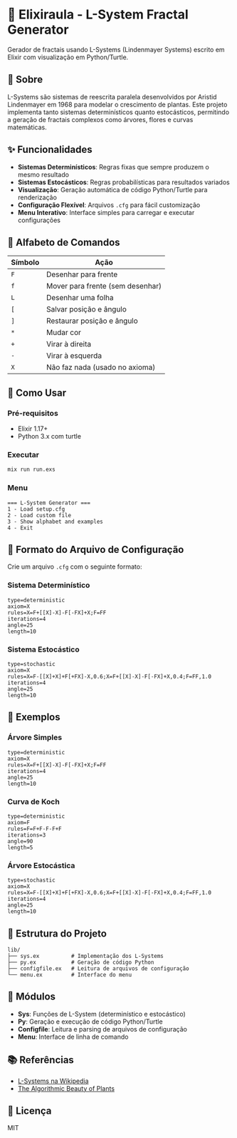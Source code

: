 # 🌳 Elixiraula - L-System Fractal Generator

Gerador de fractais usando L-Systems (Lindenmayer Systems) escrito em Elixir com visualização em Python/Turtle.

## 📖 Sobre

L-Systems são sistemas de reescrita paralela desenvolvidos por Aristid Lindenmayer em 1968 para modelar o crescimento de plantas. Este projeto implementa tanto sistemas determinísticos quanto estocásticos, permitindo a geração de fractais complexos como árvores, flores e curvas matemáticas.

## ✨ Funcionalidades

- **Sistemas Determinísticos**: Regras fixas que sempre produzem o mesmo resultado
- **Sistemas Estocásticos**: Regras probabilísticas para resultados variados
- **Visualização**: Geração automática de código Python/Turtle para renderização
- **Configuração Flexível**: Arquivos `.cfg` para fácil customização
- **Menu Interativo**: Interface simples para carregar e executar configurações

## 🎨 Alfabeto de Comandos

| Símbolo | Ação |
|---------|------|
| `F` | Desenhar para frente |
| `f` | Mover para frente (sem desenhar) |
| `L` | Desenhar uma folha |
| `[` | Salvar posição e ângulo |
| `]` | Restaurar posição e ângulo |
| `*` | Mudar cor |
| `+` | Virar à direita |
| `-` | Virar à esquerda |
| `X` | Não faz nada (usado no axioma) |

## 🚀 Como Usar

### Pré-requisitos

- Elixir 1.17+
- Python 3.x com turtle

### Executar

```bash
mix run run.exs
```

### Menu

```
=== L-System Generator ===
1 - Load setup.cfg
2 - Load custom file
3 - Show alphabet and examples
4 - Exit
```

## 📝 Formato do Arquivo de Configuração

Crie um arquivo `.cfg` com o seguinte formato:

### Sistema Determinístico

```
type=deterministic
axiom=X
rules=X=F+[[X]-X]-F[-FX]+X;F=FF
iterations=4
angle=25
length=10
```

### Sistema Estocástico

```
type=stochastic
axiom=X
rules=X=F-[[X]+X]+F[+FX]-X,0.6;X=F+[[X]-X]-F[-FX]+X,0.4;F=FF,1.0
iterations=4
angle=25
length=10
```

## 🌿 Exemplos

### Árvore Simples

```
type=deterministic
axiom=X
rules=X=F+[[X]-X]-F[-FX]+X;F=FF
iterations=4
angle=25
length=10
```

### Curva de Koch

```
type=deterministic
axiom=F
rules=F=F+F-F-F+F
iterations=3
angle=90
length=5
```

### Árvore Estocástica

```
type=stochastic
axiom=X
rules=X=F-[[X]+X]+F[+FX]-X,0.6;X=F+[[X]-X]-F[-FX]+X,0.4;F=FF,1.0
iterations=4
angle=25
length=10
```

## 📁 Estrutura do Projeto

```
lib/
├── sys.ex          # Implementação dos L-Systems
├── py.ex           # Geração de código Python
├── configfile.ex   # Leitura de arquivos de configuração
└── menu.ex         # Interface do menu
```

## 🔧 Módulos

- **Sys**: Funções de L-System (determinístico e estocástico)
- **Py**: Geração e execução de código Python/Turtle
- **Configfile**: Leitura e parsing de arquivos de configuração
- **Menu**: Interface de linha de comando

## 📚 Referências

- [L-Systems na Wikipedia](https://en.wikipedia.org/wiki/L-system)
- [The Algorithmic Beauty of Plants](http://algorithmicbotany.org/papers/#abop)

## 📄 Licença

MIT
